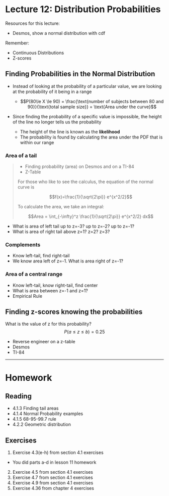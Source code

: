 # Lecture 12: Distribution Probabilities

Resources for this lecture:
* Desmos, show a normal distribution with cdf

Remember:
* Continuous Distributions
* Z-scores

## Finding Probabilities in the Normal Distribution
* Instead of looking at the probability of a particular value, we are looking at the probability of it being in a range
  * $$P(80\le X \le 90) = \frac{\text{number of subjects between 80 and 90}}{\text{total sample size}} = \text{Area under the curve}$$

* Since finding the probability of a specific value is impossible, the height of the line no longer tells us the probability
  * The height of the line is known as the __likelihood__
  * The probability is found by calculating the area under the PDF that is within our range

### Area of a tail
> * Finding probability (area) on Desmos and on a TI-84
> * Z-Table
>
> For those who like to see the calculus, the equation of the normal curve is
>
> $$f(x)=\frac{1}{\sqrt{2\pi}} e^{x^2/2}$$
>
> To calculate the area, we take an integral:
>
> $$Area = \int_{-\infty}^z \frac{1}{\sqrt{2\pi}} e^{x^2/2} dx$$

* What is area of left tail up to z=-3? up to z=-2? up to z=-1?
* What is area of right tail above z=1? z=2? z=3?

### Complements
* Know left-tail, find right-tail
* We know area left of z=-1. What is area right of z=-1?

### Area of a central range
* Know left-tail, know right-tail, find center
* What is area between z=-1 and z=1?
* Empirical Rule

## Finding z-scores knowing the probabilities
What is the value of z for this probability?
$$P(a\le z \le b) = 0.25$$
* Reverse engineer on a z-table
* Desmos
* TI-84

-----
# Homework
## Reading
* 4.1.3 Finding tail areas
* 4.1.4 Normal Probability examples
* 4.1.5 68-95-99.7 rule
* 4.2.2 Geometric distribution

## Exercises
1. Exercise 4.3(e-h) from section 4.1 exercises
  * You did parts a-d in lesson 11 homework
2. Exercise 4.5 from section 4.1 exercises
3. Exercise 4.7 from section 4.1 exercises
4. Exercise 4.9 from section 4.1 exercises
5. Exercise 4.36 from chapter 4 exercises